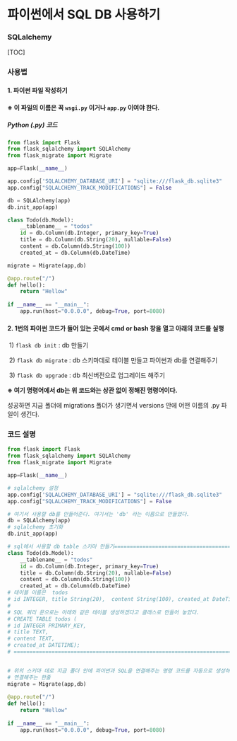 # 파이썬에서 SQL DB 사용하기

### SQLalchemy

[TOC]

### 사용법

#### 1. 파이썬 파일 작성하기

**※ 이 파일의 이름은 꼭 ```wsgi.py``` 이거나 ```app.py``` 이여야 한다.**

##### Python (.py) 코드

```python
from flask import Flask
from flask_sqlalchemy import SQLAlchemy
from flask_migrate import Migrate

app=Flask(__name__)

app.config['SQLALCHEMY_DATABASE_URI'] = "sqlite:///flask_db.sqlite3"
app.config["SQLALCHEMY_TRACK_MODIFICATIONS"] = False

db = SQLAlchemy(app)
db.init_app(app)

class Todo(db.Model):
    __tablename__ = "todos"
    id = db.Column(db.Integer, primary_key=True)
    title = db.Column(db.String(20), nullable=False)
    content = db.Column(db.String(100))
    created_at = db.Column(db.DateTime)

migrate = Migrate(app,db)

@app.route("/")
def hello():
    return "Hellow"
    
if __name__ == "__main__":
    app.run(host="0.0.0.0", debug=True, port=8080)
```





#### 2.  1번의 파이썬 코드가 들어 있는 곳에서 cmd or bash 창을 열고 아래의 코드를 실행

​	1) ```flask db init```        : db 만들기

​	2) ```flask db migrate```  : db 스키마데로 테이블 만들고 파이썬과 db를 연결해주기

​	3) ```flask db upgrade```  :  db 최신버전으로 업그레이드 해주기

**※ 여기 명령어에서 db는 위 코드와는 상관 없이 정해진 명령어이다.**

성공하면 지금 폴더에 migrations 폴더가 생기면서 versions 안에 어떤 이름의 .py 파일이 생긴다.





### **코드 설명**

```python
from flask import Flask
from flask_sqlalchemy import SQLAlchemy
from flask_migrate import Migrate

app=Flask(__name__)

# sqlalchemy 설정
app.config['SQLALCHEMY_DATABASE_URI'] = "sqlite:///flask_db.sqlite3"
app.config["SQLALCHEMY_TRACK_MODIFICATIONS"] = False

# 여기서 사용할 db를 만들어준다. 여기서는 'db' 라는 이름으로 만들었다.
db = SQLAlchemy(app)
# sqlalchemy 초기화
db.init_app(app)

# sql에서 사용할 db table 스키마 만들기=============================================
class Todo(db.Model):
    __tablename__ = "todos"
    id = db.Column(db.Integer, primary_key=True)
    title = db.Column(db.String(20), nullable=False)
    content = db.Column(db.String(100))
    created_at = db.Column(db.DateTime)
# 테이블 이름은  todos
# id INTEGER, title String(20),  content String(100), created_at DateTime
# 
# SQL 쿼리 문으로는 아래와 같은 테이블 생성하겠다고 클래스로 만들어 놓았다.
# CREATE TABLE todos (
# id INTEGER PRIMARY_KEY, 
# title TEXT,
# content TEXT,
# created_at DATETIME);
# ==============================================================================


# 위의 스키마 데로 지금 폴더 안에 파이썬과 SQL을 연결해주는 명령 코드를 자동으로 생성하도록
# 연결해주는 한줄
migrate = Migrate(app,db)
    
@app.route("/")
def hello():
    return "Hellow"
    
if __name__ == "__main__":
    app.run(host="0.0.0.0", debug=True, port=8080)
```





